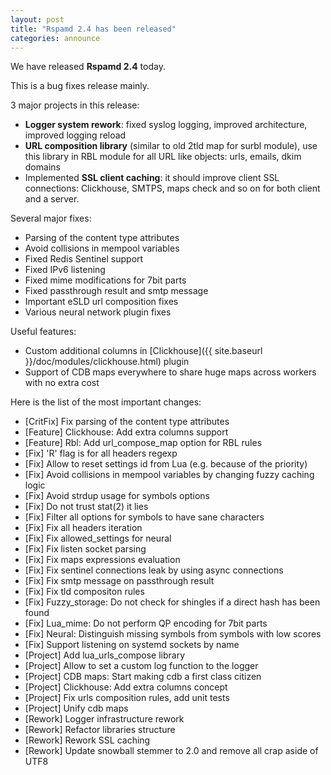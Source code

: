 ```yaml
---
layout: post
title: "Rspamd 2.4 has been released"
categories: announce
---
```


We have released **Rspamd 2.4** today.

This is a bug fixes release mainly.

3 major projects in this release:

- **Logger system rework**: fixed syslog logging, improved architecture,
improved logging reload
- **URL composition library** (similar to old 2tld map for surbl module),
use this library in RBL module for all URL like objects: urls, emails,
dkim domains
- Implemented **SSL client caching**: it should improve client SSL
connections: Clickhouse, SMTPS, maps check and so on for both client and
a server.

Several major fixes:

- Parsing of the content type attributes
- Avoid collisions in mempool variables
- Fixed Redis Sentinel support
- Fixed IPv6 listening
- Fixed mime modifications for 7bit parts
- Fixed passthrough result and smtp message
- Important eSLD url composition fixes
- Various neural network plugin fixes

Useful features:

- Custom additional columns in [Clickhouse]({{ site.baseurl }}/doc/modules/clickhouse.html) plugin
- Support of CDB maps everywhere to share huge maps across workers with
no extra cost

Here is the list of the most important changes:

* [CritFix] Fix parsing of the content type attributes
* [Feature] Clickhouse: Add extra columns support
* [Feature] Rbl: Add url_compose_map option for RBL rules
* [Fix] 'R' flag is for all headers regexp
* [Fix] Allow to reset settings id from Lua (e.g. because of the priority)
* [Fix] Avoid collisions in mempool variables by changing fuzzy caching logic
* [Fix] Avoid strdup usage for symbols options
* [Fix] Do not trust stat(2) it lies
* [Fix] Filter all options for symbols to have sane characters
* [Fix] Fix all headers iteration
* [Fix] Fix allowed_settings for neural
* [Fix] Fix listen socket parsing
* [Fix] Fix maps expressions evaluation
* [Fix] Fix sentinel connections leak by using async connections
* [Fix] Fix smtp message on passthrough result
* [Fix] Fix tld compositon rules
* [Fix] Fuzzy_storage: Do not check for shingles if a direct hash has been found
* [Fix] Lua_mime: Do not perform QP encoding for 7bit parts
* [Fix] Neural: Distinguish missing symbols from symbols with low scores
* [Fix] Support listening on systemd sockets by name
* [Project] Add lua_urls_compose library
* [Project] Allow to set a custom log function to the logger
* [Project] CDB maps: Start making cdb a first class citizen
* [Project] Clickhouse: Add extra columns concept
* [Project] Fix urls composition rules, add unit tests
* [Project] Unify cdb maps
* [Rework] Logger infrastructure rework
* [Rework] Refactor libraries structure
* [Rework] Rework SSL caching
* [Rework] Update snowball stemmer to 2.0 and remove all crap aside of UTF8
